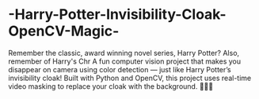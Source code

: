 # -Harry-Potter-Invisibility-Cloak-OpenCV-Magic-
Remember the classic, award winning novel series, Harry Potter?
Also, remember of Harry's Chr
A fun computer vision project that makes you disappear on camera using color detection — just like Harry Potter’s invisibility cloak! Built with Python and OpenCV, this project uses real-time video masking to replace your cloak with the background. 🧙‍♂️✨
